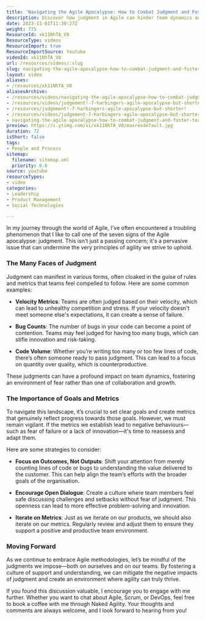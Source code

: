 ```yaml
---
title: 'Navigating the Agile Apocalypse: How to Combat Judgment and Foster Team Growth'
description: Discover how judgment in Agile can hinder team dynamics and innovation. Learn strategies to foster a supportive culture and enhance collaboration.
date: 2023-11-01T11:30:27Z
weight: 775
ResourceId: xk11NhTA_V8
ResourceType: videos
ResourceImport: true
ResourceImportSource: Youtube
videoId: xk11NhTA_V8
url: /resources/videos/:slug
slug: navigating-the-agile-apocalypse-how-to-combat-judgment-and-foster-team-growth
layout: video
aliases:
- /resources/xk11NhTA_V8
aliasesArchive:
- /resources/videos/navigating-the-agile-apocalypse-how-to-combat-judgment-and-foster-team-growth
- /resources/videos/judgement!-7-harbingers-agile-apocalypse-but-shorter!
- /resources/judgement!-7-harbingers-agile-apocalypse-but-shorter!
- /resources/videos/judgement-7-harbingers-agile-apocalypse-but-shorter
- navigating-the-agile-apocalypse-how-to-combat-judgment-and-foster-team-growth
preview: https://i.ytimg.com/vi/xk11NhTA_V8/maxresdefault.jpg
duration: 72
isShort: false
tags:
- People and Process
sitemap:
  filename: sitemap.xml
  priority: 0.6
source: youtube
resourceTypes:
- video
categories:
- Leadership
- Product Management
- Social Technologies

---
```

In my journey through the world of Agile, I've often encountered a troubling phenomenon that I like to call one of the seven signs of the Agile apocalypse: judgment. This isn't just a passing concern; it's a pervasive issue that can undermine the very principles of agility we strive to uphold. 

### The Many Faces of Judgment

Judgment can manifest in various forms, often cloaked in the guise of rules and metrics that teams feel compelled to follow. Here are some common examples:

- **Velocity Metrics**: Teams are often judged based on their velocity, which can lead to unhealthy competition and stress. If your velocity doesn't meet someone else's expectations, it can create a sense of failure.
  
- **Bug Counts**: The number of bugs in your code can become a point of contention. Teams may feel judged for having too many bugs, which can stifle innovation and risk-taking.

- **Code Volume**: Whether you’re writing too many or too few lines of code, there’s often someone ready to pass judgment. This can lead to a focus on quantity over quality, which is counterproductive.

These judgments can have a profound impact on team dynamics, fostering an environment of fear rather than one of collaboration and growth.

### The Importance of Goals and Metrics

To navigate this landscape, it’s crucial to set clear goals and create metrics that genuinely reflect progress towards those goals. However, we must remain vigilant. If the metrics we establish lead to negative behaviours—such as fear of failure or a lack of innovation—it's time to reassess and adapt them. 

Here are some strategies to consider:

- **Focus on Outcomes, Not Outputs**: Shift your attention from merely counting lines of code or bugs to understanding the value delivered to the customer. This can help align the team’s efforts with the broader goals of the organisation.

- **Encourage Open Dialogue**: Create a culture where team members feel safe discussing challenges and setbacks without fear of judgment. This openness can lead to more effective problem-solving and innovation.

- **Iterate on Metrics**: Just as we iterate on our products, we should also iterate on our metrics. Regularly review and adjust them to ensure they support a positive and productive team environment.

### Moving Forward

As we continue to embrace Agile methodologies, let’s be mindful of the judgments we impose—both on ourselves and on our teams. By fostering a culture of support and understanding, we can mitigate the negative impacts of judgment and create an environment where agility can truly thrive.

If you found this discussion valuable, I encourage you to engage with me further. Whether you want to chat about Agile, Scrum, or DevOps, feel free to book a coffee with me through Naked Agility. Your thoughts and comments are always welcome, and I look forward to hearing from you!
